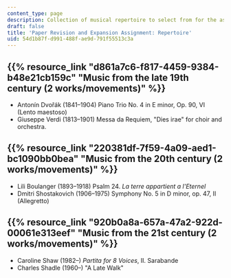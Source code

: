 ```yaml
---
content_type: page
description: Collection of musical repertoire to select from for the assignment.
draft: false
title: 'Paper Revision and Expansion Assignment: Repertoire'
uid: 54d1b87f-d991-488f-ae9d-791f55513c3a
---
```

## {{% resource_link "d861a7c6-f817-4459-9384-b48e21cb159c" "Music from the late 19th century (2 works/movements)" %}}

- Antonín Dvořák (1841–1904) Piano Trio No. 4 in E minor, Op. 90, VI (Lento maestoso)
- Giuseppe Verdi (1813–1901) Messa da Requiem, "Dies irae" for choir and orchestra.

## {{% resource_link "220381df-7f59-4a09-aed1-bc1090bb0bea" "Music from the 20th century (2 works/movements)" %}}

- Lili Boulanger (1893–1918) Psalm 24. *La terre appartient a l'Eternel*
- Dmitri Shostakovich (1906–1975) Symphony No. 5 in D minor, op. 47, II (Allegretto)

## {{% resource_link "920b0a8a-657a-47a2-922d-00061e313eef" "Music from the 21st century (2 works/movements)" %}}

- Caroline Shaw (1982–) *Partita for 8 Voices*, II. Sarabande
- Charles Shadle (1960–) "A Late Walk"